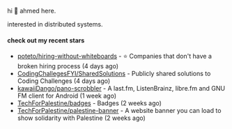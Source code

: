 hi 👋 ahmed here.

interested in distributed systems.

#### check out my recent stars

- [poteto/hiring-without-whiteboards](https://github.com/poteto/hiring-without-whiteboards) - ⭐️  Companies that don&#39;t have a broken hiring process (4 days ago)
- [CodingChallegesFYI/SharedSolutions](https://github.com/CodingChallegesFYI/SharedSolutions) - Publicly shared solutions to Coding Challenges (4 days ago)
- [kawaiiDango/pano-scrobbler](https://github.com/kawaiiDango/pano-scrobbler) - A last.fm, ListenBrainz, libre.fm and GNU FM client for Android (1 week ago)
- [TechForPalestine/badges](https://github.com/TechForPalestine/badges) - Badges (2 weeks ago)
- [TechForPalestine/palestine-banner](https://github.com/TechForPalestine/palestine-banner) - A website banner you can load to show solidarity with Palestine (2 weeks ago)

